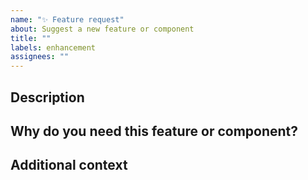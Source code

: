 ```yaml
---
name: "✨ Feature request"
about: Suggest a new feature or component
title: ""
labels: enhancement
assignees: ""
---
```


## Description

<!-- Describe your suggested feature in detail -->

## Why do you need this feature or component?

<!-- Tell us what this solves or why this is important to your use case -->

## Additional context

<!-- Add any other context, workarounds, or screenshots about your request -->
